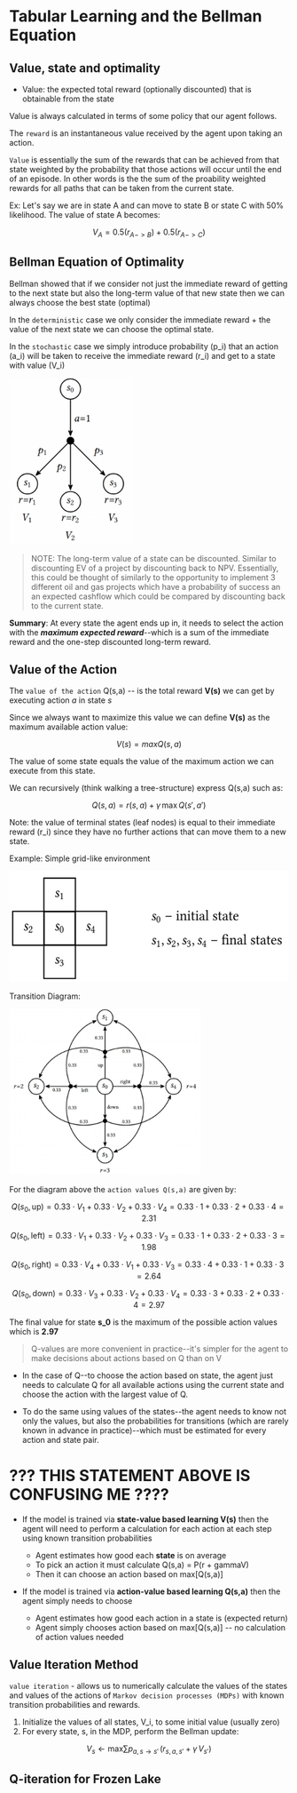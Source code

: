 # Tabular Learning and the Bellman Equation

## Value, state and optimality

- Value: the expected total reward (optionally discounted) that is obtainable from the state

Value is always calculated in terms of some policy that our agent follows.

The `reward` is an instantaneous value received by the agent upon taking an action.

`Value` is essentially the sum of the rewards that can be achieved from that state weighted by the probability that those actions will occur until the end of an episode. In other words is the the sum of the proability weighted rewards for all paths that can be taken from the current state.

Ex: Let's say we are in state A and can move to state B or state C with 50% likelihood. The value of state A becomes:

$$
V_A = 0.5(r_{A->B}) + 0.5(r_{A->C})
$$

## Bellman Equation of Optimality

Bellman showed that if we consider not just the immediate reward of getting to the next state but also the long-term value of that new state then we can always choose the best state (optimal)

In the `deterministic` case we only consider the immediate reward + the value of the next state we can choose the optimal state.

In the `stochastic` case we simply introduce probability (p_i) that an action (a_i) will be taken to receive the immediate reward (r_i) and get to a state with value (V_i)

<img src='./Stochastic_Bellman.png' height="300"/>

> NOTE: The long-term value of a state can be discounted. Similar to discounting EV of a project by discounting back to NPV. Essentially, this could be thought of similarly to the opportunity to implement 3 different oil and gas projects which have a probability of success an an expected cashflow which could be compared by discounting back to the current state.

**Summary**: At every state the agent ends up in, it needs to select the action with the **_maximum expected reward_**--which is a sum of the immediate reward and the one-step discounted long-term reward.

## Value of the Action

The `value of the action` Q(s,a) -- is the total reward **V(s)** we can get by executing action _a_ in state _s_

Since we always want to maximize this value we can define **V(s)** as the maximum available action value:

$$
V(s) = {max}Q(s,a)
$$

The value of some state equals the value of the maximum action we can execute from this state.

We can recursively (think walking a tree-structure) express Q(s,a) such as:

$$
Q(s,a) = r(s,a) + \gamma \, \text{max} \, Q(s', a')
$$

Note: the value of terminal states (leaf nodes) is equal to their immediate reward (r_i) since they have no further actions that can move them to a new state.

Example: Simple grid-like environment

<img src='./simple_grid.png' height="200"/>

Transition Diagram:

<img src='./transition_diagram.png' height="300"/>

For the diagram above the `action values Q(s,a)` are given by:

$$
Q(s_0, \text{up}) = 0.33 \cdot V_1 + 0.33 \cdot V_2 + 0.33 \cdot V_4 = 0.33 \cdot 1 + 0.33 \cdot 2 + 0.33 \cdot 4 = 2.31
$$

$$
Q(s_0, \text{left}) = 0.33 \cdot V_1 + 0.33 \cdot V_2 + 0.33 \cdot V_3 = 0.33 \cdot 1 + 0.33 \cdot 2 + 0.33 \cdot 3 = 1.98
$$

$$
Q(s_0, \text{right}) = 0.33 \cdot V_4 + 0.33 \cdot V_1 + 0.33 \cdot V_3 = 0.33 \cdot 4 + 0.33 \cdot 1 + 0.33 \cdot 3 = 2.64
$$

$$
Q(s_0, \text{down}) = 0.33 \cdot V_3 + 0.33 \cdot V_2 + 0.33 \cdot V_4 = 0.33 \cdot 3 + 0.33 \cdot 2 + 0.33 \cdot 4 = 2.97
$$

The final value for state **s_0** is the maximum of the possible action values which is **2.97**

> Q-values are more convenient in practice--it's simpler for the agent to make decisions about actions based on Q than on V

- In the case of Q--to choose the action based on state, the agent just needs to calculate Q for all available actions using the current state and choose the action with the largest value of Q.

- To do the same using values of the states--the agent needs to know not only the values, but also the probabilities for transitions (which are rarely known in advance in practice)--which must be estimated for every action and state pair.

# ??? THIS STATEMENT ABOVE IS CONFUSING ME ????

- If the model is trained via **state-value based learning V(s)** then the agent will need to perform a calculation for each action at each step using known transition probabilities

  - Agent estimates how good each **state** is on average
  - To pick an action it must calculate Q(s,a) = P(r + gammaV)
  - Then it can choose an action based on max[Q(s,a)]

- If the model is trained via **action-value based learning Q(s,a)** then the agent simply needs to choose
  - Agent estimates how good each action in a state is (expected return)
  - Agent simply chooses action based on max[Q(s,a)] -- no calculation of action values needed

## Value Iteration Method

`value iteration` - allows us to numerically calculate the values of the states and values of the actions of `Markov decision processes (MDPs)` with known transition probabilities and rewards.

1. Initialize the values of all states, V_i, to some initial value (usually zero)
2. For every state, s, in the MDP, perform the Bellman update:

$$
V_s \leftarrow \text{max} \sum{p_{a,s \rightarrow s'} \, (r_{s,a,s'} + \gamma \,V_{s'})}
$$

## Q-iteration for Frozen Lake
